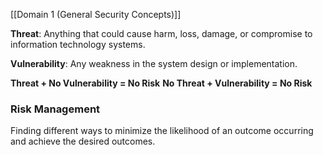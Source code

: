 [[Domain 1 (General Security Concepts)]]

**Threat**: Anything that could cause harm, loss, damage, or compromise to information technology systems.

**Vulnerability**: Any weakness in the system design or implementation.

**Threat + No Vulnerability = No Risk**
**No Threat + Vulnerability = No Risk**
### Risk Management
 Finding different ways to minimize the likelihood of an outcome occurring and achieve the desired outcomes.
 